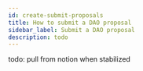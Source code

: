 ```yaml
---
id: create-submit-proposals
title: How to submit a DAO proposal
sidebar_label: Submit a DAO proposal
description: todo
---
```


todo: pull from notion when stabilized
